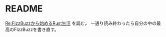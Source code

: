 # README

[Re:FizzBuzzから始めるRust生活](https://qiita.com/hinastory/items/543ae9749c8bccb9afbc) を読む。
一通り読み終わったら自分の中の最高のFizzBuzzを書き直す。
